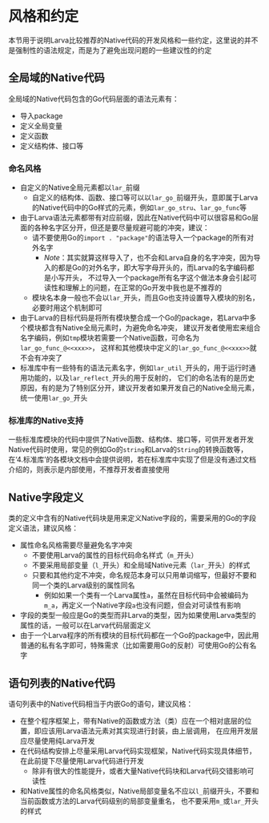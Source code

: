 # **风格和约定**

本节用于说明Larva比较推荐的Native代码的开发风格和一些约定，这里说的并不是强制性的语法规定，而是为了避免出现问题的一些建议性的约定

## **全局域的Native代码**

全局域的Native代码包含的Go代码层面的语法元素有：
* 导入package
* 定义全局变量
* 定义函数
* 定义结构体、接口等

### **命名风格**

* 自定义的Native全局元素都以`lar_`前缀
    * 自定义的结构体、函数、接口等可以以`lar_go_`前缀开头，意即属于Larva的Native代码中的Go样式的元素，例如`lar_go_stru`、`lar_go_func`等
* 由于Larva语法元素都带有对应前缀，因此在Native代码中可以很容易和Go层面的各种名字区分开，但还是要尽量规避可能的冲突，建议：
    * 请不要使用Go的`import . "package"`的语法导入一个package的所有对外名字
        * *Note*：其实就算这样导入了，也不会和Larva自身的名字冲突，因为导入的都是Go的对外名字，即大写字母开头的，而Larva的名字编码都是小写开头，
        不过导入一个package所有名字这个做法本身会引起可读性和理解上的问题，在正常的Go开发中我也是不推荐的
    * 模块名本身一般也不会以`lar_`开头，而且Go也支持设置导入模块的别名，必要时用这个机制即可
* 由于Larva的目标代码是将所有模块整合成一个Go的package，若Larva中多个模块都含有Native全局元素时，为避免命名冲突，
建议开发者使用宏来组合名字编码，例如`tmp`模块若需要一个Native函数，可命名为`lar_go_func_@<<xxx>>`，
这样和其他模块中定义的`lar_go_func_@<<xxx>>`就不会有冲突了
* 标准库中有一些特有的语法元素名字，例如`lar_util_`开头的，用于运行时通用功能的，以及`lar_reflect_`开头的用于反射的，
它们的命名法有的是历史原因，有的是为了特别区分开，建议开发者如果开发自己的Native全局元素，统一使用`lar_go_`开头

### **标准库的Native支持**

一些标准库模块的代码中提供了Native函数、结构体、接口等，可供开发者开发Native代码时使用，常见的例如Go的`string`和Larva的`String`的转换函数等，
在‘4.标准库’的各模块文档中会提供说明，若在标准库中实现了但是没有通过文档介绍的，则表示是内部使用，不推荐开发者直接使用

## **Native字段定义**

类的定义中含有的Native代码块是用来定义Native字段的，需要采用的Go的字段定义语法，建议风格：
* 属性命名风格需要尽量避免名字冲突
    * 不要使用Larva的属性的目标代码命名样式（`m_`开头）
    * 不要采用局部变量（`l_`开头）和全局域Native元素（`lar_`开头）的样式
    * 只要和其他约定不冲突，命名规范本身可以只用单词缩写，但最好不要和同一个类的Larva级别的属性同名
        * 例如如果一个类有一个Larva属性`a`，虽然在目标代码中会被编码为`m_a`，再定义一个Native字段`a`也没有问题，但会对可读性有影响
* 字段的类型一般应是Go的类型而非Larva的类型，因为如果使用Larva类型的属性的话，一般可以在Larva代码层面定义
* 由于一个Larva程序的所有模块的目标代码都在一个Go的package中，因此用普通的私有名字即可，特殊需求（比如需要用Go的反射）可使用Go的公有名字

## **语句列表的Native代码**

语句列表中的Native代码相当于内嵌Go的语句，建议风格：
* 在整个程序框架上，带有Native的函数或方法（类）应在一个相对底层的位置，即应该用Larva语法元素对其实现进行封装，由上层调用，
在应用开发层应尽量使用纯Larva开发
* 在代码结构安排上尽量采用Larva代码实现框架，Native代码实现具体细节，在此前提下尽量使用Larva代码进行开发
    * 除非有很大的性能提升，或者大量Native代码块和Larva代码交错影响可读性
* 和Native属性的命名风格类似，Native局部变量名不应以`l_`前缀开头，不要和当前函数或方法的Larva代码级别的局部变量重名，
也不要采用`m_`或`lar_`开头的样式
